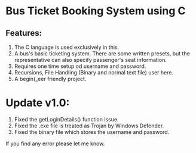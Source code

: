 # Bus Ticket Booking System using C
## Features: 
1. The C language is used exclusively in this.
2. A bus's basic ticketing system. There are some written presets, but the representative can also specify passenger's seat information.
3. Requires one time setup od username and password.
4. Recursions, File Handling (Binary and normal text file) user here.
5. A begin(_eer friendly project.

# Update v1.0:
1. Fixed the getLoginDetails() function issue.
2. Fixed the .exe file is treated as Trojan by Windows Defender.
3. Fixed the binary file which stores the username and password. 

If you find any error please let me know.
